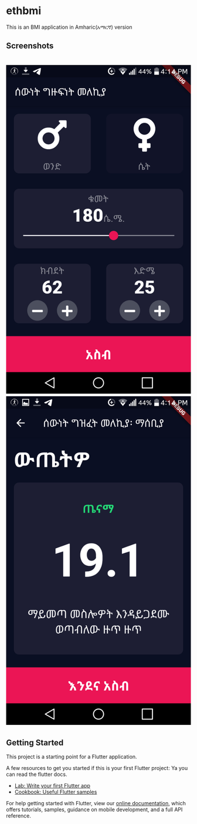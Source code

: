 # ethbmi

This is an BMI application in Amharic(አማርኛ) version

## Screenshots

![Homepage](screenshot/Home.png)
![Results](screenshot/Final.png)
=======


## Getting Started

This project is a starting point for a Flutter application.

A few resources to get you started if this is your first Flutter project:
Ya you can read the flutter docs.

- [Lab: Write your first Flutter app](https://flutter.dev/docs/get-started/codelab)
- [Cookbook: Useful Flutter samples](https://flutter.dev/docs/cookbook)


For help getting started with Flutter, view our
[online documentation](https://flutter.dev/docs), which offers tutorials,
samples, guidance on mobile development, and a full API reference.
